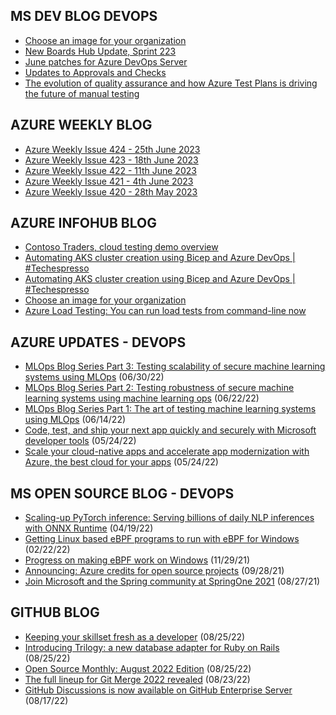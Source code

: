 ## MS DEV BLOG DEVOPS 

<!-- DEVBLOGDEVOPS:START -->
- [Choose an image for your organization](https://devblogs.microsoft.com/devops/choose-an-image-for-your-organization/)
- [New Boards Hub Update, Sprint 223](https://devblogs.microsoft.com/devops/new-boards-hub-update-sprint-223/)
- [June patches for Azure DevOps Server](https://devblogs.microsoft.com/devops/june-patches-for-azure-devops-server-2/)
- [Updates to Approvals and Checks](https://devblogs.microsoft.com/devops/updates-to-approvals-and-checks/)
- [The evolution of quality assurance and how Azure Test Plans is driving the future of manual testing](https://devblogs.microsoft.com/devops/the-evolution-of-quality-assurance-and-how-azure-test-plans-is-driving-the-future-of-manual-testing/)
<!-- DEVBLOGDEVOPS:END -->


## AZURE WEEKLY BLOG

<!-- AZUREWEEKLY:START -->
- [Azure Weekly Issue 424 - 25th June 2023](https://azureweekly.info/issue-424.html)
- [Azure Weekly Issue 423 - 18th June 2023](https://azureweekly.info/issue-423.html)
- [Azure Weekly Issue 422 - 11th June 2023](https://azureweekly.info/issue-422.html)
- [Azure Weekly Issue 421 - 4th June 2023](https://azureweekly.info/issue-421.html)
- [Azure Weekly Issue 420 - 28th May 2023](https://azureweekly.info/issue-420.html)
<!-- AZUREWEEKLY:END -->

## AZURE INFOHUB BLOG 

<!-- AZUREINFOHUB:START -->
- [Contoso Traders, cloud testing demo overview](https://www.youtube.com/watch?v=7JletmiT3io)
- [Automating AKS cluster creation using Bicep and Azure DevOps | #Techespresso](https://www.youtube.com/watch?v=WqbBQ_K7sKc)
- [Automating AKS cluster creation using Bicep and Azure DevOps | #Techespresso](https://www.youtube.com/watch?v=vuvEWE5pnQY)
- [Choose an image for your organization](https://devblogs.microsoft.com/devops/choose-an-image-for-your-organization/)
- [Azure Load Testing: You can run load tests from command-line now](https://techcommunity.microsoft.com/t5/apps-on-azure-blog/azure-load-testing-you-can-run-load-tests-from-command-line-now/ba-p/3857629)
<!-- AZUREINFOHUB:END -->


## AZURE UPDATES - DEVOPS 

<!-- AZUREUPDATES:START -->

 - [MLOps Blog Series Part 3: Testing scalability of secure machine learning systems using MLOps](https://azure.microsoft.com/blog/mlops-blog-series-part-3-testing-scalability-of-secure-machine-learning-systems-using-mlops/) (06/30/22)
 - [MLOps Blog Series Part 2: Testing robustness of secure machine learning systems using machine learning ops](https://azure.microsoft.com/blog/mlops-blog-series-part-2-testing-robustness-of-secure-machine-learning-systems-using-machine-learning-ops/) (06/22/22)
 - [MLOps Blog Series Part 1: The art of testing machine learning systems using MLOps](https://azure.microsoft.com/blog/mlops-blog-series-part-1-the-art-of-testing-machine-learning-systems-using-mlops/) (06/14/22)
 - [Code, test, and ship your next app quickly and securely with Microsoft developer tools](https://azure.microsoft.com/blog/code-test-and-ship-your-next-app-quickly-and-securely-with-microsoft-developer-tools/) (05/24/22)
 - [Scale your cloud-native apps and accelerate app modernization with Azure, the best cloud for your apps](https://azure.microsoft.com/blog/scale-your-cloudnative-apps-and-accelerate-app-modernization-with-azure-the-best-cloud-for-your-apps/) (05/24/22)
<!-- AZUREUPDATES:END -->


## MS OPEN SOURCE BLOG - DEVOPS 

<!-- MSOPENSOURCEBLOG:START -->

 - [Scaling-up PyTorch inference: Serving billions of daily NLP inferences with ONNX Runtime](https://cloudblogs.microsoft.com/opensource/2022/04/19/scaling-up-pytorch-inference-serving-billions-of-daily-nlp-inferences-with-onnx-runtime/) (04/19/22)
 - [Getting Linux based eBPF programs to run with eBPF for Windows](https://cloudblogs.microsoft.com/opensource/2022/02/22/getting-linux-based-ebpf-programs-to-run-with-ebpf-for-windows/) (02/22/22)
 - [Progress on making eBPF work on Windows](https://cloudblogs.microsoft.com/opensource/2021/11/29/progress-on-making-ebpf-work-on-windows/) (11/29/21)
 - [Announcing: Azure credits for open source projects](https://cloudblogs.microsoft.com/opensource/2021/09/28/announcing-azure-credits-for-open-source-projects/) (09/28/21)
 - [Join Microsoft and the Spring community at SpringOne 2021](https://cloudblogs.microsoft.com/opensource/2021/08/27/join-microsoft-and-the-spring-community-at-springone-2021/) (08/27/21)
<!-- MSOPENSOURCEBLOG:END -->


## GITHUB BLOG


<!-- GITHUB:START -->

 - [Keeping your skillset fresh as a developer](https://github.blog/2022-08-25-keeping-your-skillset-fresh-as-a-developer/) (08/25/22)
 - [Introducing Trilogy: a new database adapter for Ruby on Rails](https://github.blog/2022-08-25-introducing-trilogy-a-new-database-adapter-for-ruby-on-rails/) (08/25/22)
 - [Open Source Monthly: August 2022 Edition](https://github.blog/2022-08-25-open-source-monthly-august-2022-edition/) (08/25/22)
 - [The full lineup for Git Merge 2022 revealed](https://github.blog/2022-08-23-the-full-lineup-for-git-merge-2022-revealed/) (08/23/22)
 - [GitHub Discussions is now available on GitHub Enterprise Server](https://github.blog/2022-08-17-github-discussions-is-now-available-on-github-enterprise-server/) (08/17/22)
<!-- GITHUB:END -->
